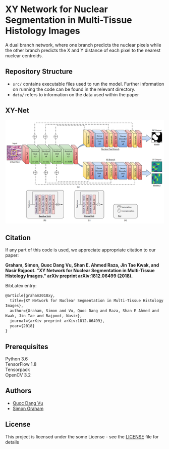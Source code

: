# XY Network for Nuclear Segmentation in Multi-Tissue Histology Images

A dual branch network, where one branch predicts the nuclear pixels while the other branch predicts the X and Y distance of each pixel to the nearest nuclear centroids.


## Repository Structure

* `src/` contains executable files used to run the model. Further information on running the code can be found in the relevant directory.
* `data/` refers to information on the data used within the paper

## XY-Net

![](network.png)

## Citation

If any part of this code is used, we appreciate appropriate citation to our paper: <br />

**Graham, Simon, Quoc Dang Vu, Shan E. Ahmed Raza, Jin Tae Kwak, and Nasir Rajpoot. "XY Network for Nuclear Segmentation in Multi-Tissue Histology Images." arXiv preprint arXiv:1812.06499 (2018).** <br />

BibLatex entry: <br />
```
@article{graham2018xy,
  title={XY Network for Nuclear Segmentation in Multi-Tissue Histology Images},
  author={Graham, Simon and Vu, Quoc Dang and Raza, Shan E Ahmed and Kwak, Jin Tae and Rajpoot, Nasir},
  journal={arXiv preprint arXiv:1812.06499},
  year={2018}
}
```

## Prerequisites 

Python 3.6 <br />
TensorFlow 1.8 <br />
Tensorpack  <br />
OpenCV 3.2

## Authors

* [Quoc Dang Vu](https://github.com/vqdang)
* [Simon Graham](https://github.com/simongraham)

## License

This project is licensed under the some License - see the [LICENSE](LICENSE) file for details


